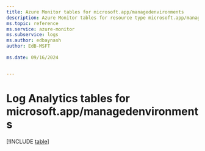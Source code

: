 ```yaml
---
title: Azure Monitor tables for microsoft.app/managedenvironments
description: Azure Monitor tables for resource type microsoft.app/managedenvironments
ms.topic: reference
ms.service: azure-monitor
ms.subservice: logs
ms.author: edbaynash
author: EdB-MSFT
   
ms.date: 09/16/2024


---
```


# Log Analytics tables for microsoft.app/managedenvironments  

[!INCLUDE [table](~/reusable-content/ce-skilling/azure/includes/azure-monitor/reference/tables/microsoft-app_managedenvironments-include.md)]

